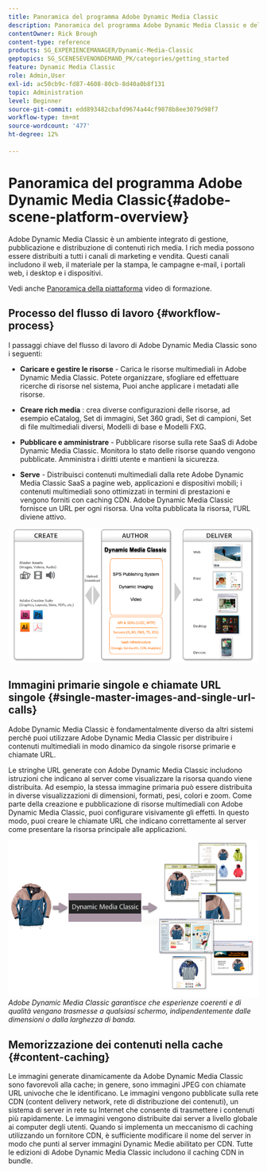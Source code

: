 ```yaml
---
title: Panoramica del programma Adobe Dynamic Media Classic
description: Panoramica del programma Adobe Dynamic Media Classic e dell'intero processo di workflow.
contentOwner: Rick Brough
content-type: reference
products: SG_EXPERIENCEMANAGER/Dynamic-Media-Classic
geptopics: SG_SCENESEVENONDEMAND_PK/categories/getting_started
feature: Dynamic Media Classic
role: Admin,User
exl-id: ac50cb9c-fd87-4608-80cb-8d40a0b8f131
topic: Administration
level: Beginner
source-git-commit: edd893482cbafd9674a44cf9878b8ee3079d98f7
workflow-type: tm+mt
source-wordcount: '477'
ht-degree: 12%

---
```


# Panoramica del programma Adobe Dynamic Media Classic{#adobe-scene-platform-overview}

Adobe Dynamic Media Classic è un ambiente integrato di gestione, pubblicazione e distribuzione di contenuti rich media. I rich media possono essere distribuiti a tutti i canali di marketing e vendita. Questi canali includono il web, il materiale per la stampa, le campagne e-mail, i portali web, i desktop e i dispositivi.

Vedi anche [Panoramica della piattaforma](https://s7d5.scene7.com/s7viewers/html5/VideoViewer.html?videoserverurl=https://s7d5.scene7.com/is/content/&amp;emailurl=https://s7d5.scene7.com/s7/emailFriend&amp;serverUrl=https://s7d5.scene7.com/is/image/&amp;config=Scene7SharedAssets/Universal_HTML5_Video&amp;contenturl=https://s7d5.scene7.com/skins/&amp;asset=S7tutorials/572_Platform%20Overview_converted%20renamed_Getting%20Started-AVS) video di formazione.

## Processo del flusso di lavoro {#workflow-process}

I passaggi chiave del flusso di lavoro di Adobe Dynamic Media Classic sono i seguenti:

* **Caricare e gestire le risorse** - Carica le risorse multimediali in Adobe Dynamic Media Classic. Potete organizzare, sfogliare ed effettuare ricerche di risorse nel sistema, Puoi anche applicare i metadati alle risorse.

* **Creare rich media** : crea diverse configurazioni delle risorse, ad esempio eCatalog, Set di immagini, Set 360 gradi, Set di campioni, Set di file multimediali diversi, Modelli di base e Modelli FXG.

* **Pubblicare e amministrare** - Pubblicare risorse sulla rete SaaS di Adobe Dynamic Media Classic. Monitora lo stato delle risorse quando vengono pubblicate. Amministra i diritti utente e mantieni la sicurezza.

* **Serve** - Distribuisci contenuti multimediali dalla rete Adobe Dynamic Media Classic SaaS a pagine web, applicazioni e dispositivi mobili; i contenuti multimediali sono ottimizzati in termini di prestazioni e vengono forniti con caching CDN. Adobe Dynamic Media Classic fornisce un URL per ogni risorsa. Una volta pubblicata la risorsa, l’URL diviene attivo.

![Il processo del flusso di lavoro di Adobe Dynamic Media Classic](/help/using/assets/gs_workflow.png)

## Immagini primarie singole e chiamate URL singole {#single-master-images-and-single-url-calls}

Adobe Dynamic Media Classic è fondamentalmente diverso da altri sistemi perché puoi utilizzare Adobe Dynamic Media Classic per distribuire i contenuti multimediali in modo dinamico da singole risorse primarie e chiamate URL.

Le stringhe URL generate con Adobe Dynamic Media Classic includono istruzioni che indicano al server come visualizzare la risorsa quando viene distribuita. Ad esempio, la stessa immagine primaria può essere distribuita in diverse visualizzazioni di dimensioni, formati, pesi, colori e zoom. Come parte della creazione e pubblicazione di risorse multimediali con Adobe Dynamic Media Classic, puoi configurare visivamente gli effetti. In questo modo, puoi creare le chiamate URL che indicano correttamente al server come presentare la risorsa principale alle applicazioni.

![Adobe Dynamic Media Classic è in grado di fornire la stessa immagine primaria a supporti diversi in formati e dimensioni diversi.](/help/using/assets/gs_dynamic_publishing.png)
*Adobe Dynamic Media Classic garantisce che esperienze coerenti e di qualità vengano trasmesse a qualsiasi schermo, indipendentemente dalle dimensioni o dalla larghezza di banda.*

## Memorizzazione dei contenuti nella cache {#content-caching}

Le immagini generate dinamicamente da Adobe Dynamic Media Classic sono favorevoli alla cache; in genere, sono immagini JPEG con chiamate URL univoche che le identificano. Le immagini vengono pubblicate sulla rete CDN (content delivery network, rete di distribuzione dei contenuti), un sistema di server in rete su Internet che consente di trasmettere i contenuti più rapidamente. Le immagini vengono distribuite dai server a livello globale ai computer degli utenti. Quando si implementa un meccanismo di caching utilizzando un fornitore CDN, è sufficiente modificare il nome del server in modo che punti al server immagini Dynamic Medie abilitato per CDN. Tutte le edizioni di Adobe Dynamic Media Classic includono il caching CDN in bundle.
